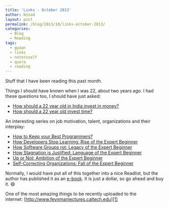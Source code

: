 ```yaml
---
title: 'Links - October 2013'
author: Ninad
layout: post
permalink: /blog/2013/10/links-october-2013/
categories:
  - Blog
  - Reading
tags:
  - gyaan
  - links
  - notetoself
  - quora
  - reading
---
```

Stuff that I have been reading this past month.

Things I should have known when I was 22, about two years ago. I had these questions too, I should have just asked:

  * [How should a 22 year old in India invest in money?](http://www.quora.com/Investing/How-should-a-22-year-old-in-India-invest-his-her-money "Quora post")
  * [How should a 22 year old invest time?](http://www.quora.com/Life-Advice/How-should-a-22-year-old-invest-time "Quora post")

An interesting series on job motivation, talent, organizations and their interplay:

  * <a href="http://www.daedtech.com/how-to-keep-your-best-programmers" target="_blank">How to Keep your Best Programmers?</a>
  * <a href="http://www.daedtech.com/how-developers-stop-learning-rise-of-the-expert-beginner" target="_blank">How Developers Stop Learning: Rise of the Expert Beginner</a>
  * <a href="http://www.daedtech.com/how-software-groups-rot-legacy-of-the-expert-beginner" target="_blank">How Software Groups rot: Legacy of the Expert Beginner</a>
  * <a href="http://www.daedtech.com/how-stagnation-is-justified-language-of-the-expert-beginner" target="_blank">How Stagnation is Justified: Language of the Expert Beginner</a>
  * <a href="http://www.daedtech.com/up-or-not-ambition-of-the-expert-beginner" target="_blank">Up or Not: Ambition of the Expert Beginner</a>
  * <a href="http://www.daedtech.com/self-correcting-organizations-fall-of-the-expert-beginner" target="_blank">Self-Correcting Organizations: Fall of the Expert Beginner</a>

Normally, I would have put all of this together into a nice Readlist, but the author has published it as an [e-book](http://blogintobook.com/dietrich/ "How to Keep Your Best Programmers"). It is just a dollar, so go ahead and buy it. :smile:

One of the most amazing things to be recently uploaded to the internet: [http://www.feynmanlectures.caltech.edu][1]

 [1]: http://www.feynmanlectures.caltech.edu/
